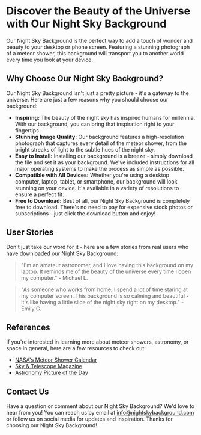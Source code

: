 <!--font:Cinzel Decorative-->

# Discover the Beauty of the Universe with Our Night Sky Background

Our Night Sky Background is the perfect way to add a touch of wonder and beauty to your desktop or phone screen. Featuring a stunning photograph of a meteor shower, this background will transport you to another world every time you look at your device.

## Why Choose Our Night Sky Background?

Our Night Sky Background isn't just a pretty picture - it's a gateway to the universe. Here are just a few reasons why you should choose our background:

- **Inspiring:** The beauty of the night sky has inspired humans for millennia. With our background, you can bring that inspiration right to your fingertips.
- **Stunning Image Quality:** Our background features a high-resolution photograph that captures every detail of the meteor shower, from the bright streaks of light to the subtle hues of the night sky.
- **Easy to Install:** Installing our background is a breeze - simply download the file and set it as your background. We've included instructions for all major operating systems to make the process as simple as possible.
- **Compatible with All Devices:** Whether you're using a desktop computer, laptop, tablet, or smartphone, our background will look stunning on your device. It's available in a variety of resolutions to ensure a perfect fit.
- **Free to Download:** Best of all, our Night Sky Background is completely free to download. There's no need to pay for expensive stock photos or subscriptions - just click the download button and enjoy!

## User Stories

Don't just take our word for it - here are a few stories from real users who have downloaded our Night Sky Background:

> "I'm an amateur astronomer, and I love having this background on my laptop. It reminds me of the beauty of the universe every time I open my computer." - Michael L.

> "As someone who works from home, I spend a lot of time staring at my computer screen. This background is so calming and beautiful - it's like having a little slice of the night sky right on my desktop." - Emily G.

## References

If you're interested in learning more about meteor showers, astronomy, or space in general, here are a few resources to check out:

- [NASA's Meteor Shower Calendar](#)
- [Sky & Telescope Magazine](#)
- [Astronomy Picture of the Day](#)

## Contact Us

Have a question or comment about our Night Sky Background? We'd love to hear from you! You can reach us by email at info@nightskybackground.com or follow us on social media for updates and inspiration. Thanks for choosing our Night Sky Background!

<!--

Write me content for website with wallpaper which alt text is:

"A photograph of a meteor shower, with bright streaks of light crossing the night sky."

The name/title of the page should not be 1:1 copy of the alt text but rather a real content of the website which is using this wallpaper.

- Use markdown format 
- Start with heading
- Heading should be short and concise
- The content should look like a real website 
- The website should not be about the wallpaper, wallpaper is just a related background
- Heading should be contain work "wallpaper" or "background"
- Include real sections like references, contact, user stories, etc. use things relevant to the page purpose.
- Feel free to use structure like headings, bullets, numbering, blockquotes, paragraphs, horizontal lines, etc.
- You can use formatting like bold or _italic_
- You can include UTF-8 emojis
- Links should be only #hash anchors (and you can refer to the document itself)
- Do not include images


---


# Night Sky Wallpaper: Bring the Beauty of the Universe to Your Screen

Looking for a stunning wallpaper that will take your desktop or phone screen to another level? Look no further than our Night Sky Wallpaper, featuring a breathtaking photograph of a meteor shower lighting up the darkness.

## Why Choose Night Sky Wallpaper?

Our Night Sky Wallpaper is more than just a pretty picture. It's a way to bring the awe-inspiring beauty of the universe right to your fingertips. Whether you're an astronomy enthusiast or simply love the peacefulness of gazing up at the stars, this wallpaper will transport you to another world every time you look at your screen.

Here are just a few reasons to choose our Night Sky Wallpaper:

- **High-quality image:** Our wallpaper features a high-resolution photograph that captures every detail of the meteor shower, from the bright streaks of light to the subtle hues of the night sky.
- **Easy to install:** Installing our wallpaper is a breeze - simply download the file and set it as your background. We've included instructions for all major operating systems to make the process as simple as possible.
- **Compatible with all devices:** Whether you're using a desktop computer, laptop, tablet, or smartphone, our wallpaper will look stunning on your device. It's available in a variety of resolutions to ensure a perfect fit.
- **Free to download:** Best of all, our Night Sky Wallpaper is completely free to download. There's no need to pay for expensive stock photos or subscriptions - just click the download button and enjoy!

## User Stories

Don't just take our word for it - here are a few stories from real users who have downloaded our Night Sky Wallpaper:

> "I'm a bit of a space nerd, so when I saw this wallpaper I knew I had to have it. It's been on my desktop for months now and I still can't get enough of it. Every time I open my computer, I feel like I'm looking up at the stars." - Sarah T.

> "I work long hours at a desk job, so having a beautiful wallpaper is really important to me. This Night Sky Wallpaper is so calming and peaceful - it's the perfect antidote to a stressful day." - Mark S.

## References

If you're interested in learning more about meteor showers, astronomy, or space in general, here are a few resources to check out:

- [NASA's Meteor Shower Calendar](#)
- [Sky & Telescope Magazine](#)
- [Astronomy Picture of the Day](#)

## Contact Us

Have a question or comment about our Night Sky Wallpaper? We'd love to hear from you! You can reach us by email at info@nightskywallpaper.com or follow us on social media for updates and inspiration. Thanks for choosing Night Sky Wallpaper!


---


Heading should not include word "wallpaper". The website should not be about the wallpaper itself, wallpaper is just a related background, rewrite whole content.


---


# Discover the Beauty of the Universe with Our Night Sky Background

Our Night Sky Background is the perfect way to add a touch of wonder and beauty to your desktop or phone screen. Featuring a stunning photograph of a meteor shower, this background will transport you to another world every time you look at your device.

## Why Choose Our Night Sky Background?

Our Night Sky Background isn't just a pretty picture - it's a gateway to the universe. Here are just a few reasons why you should choose our background:

- **Inspiring:** The beauty of the night sky has inspired humans for millennia. With our background, you can bring that inspiration right to your fingertips.
- **Stunning Image Quality:** Our background features a high-resolution photograph that captures every detail of the meteor shower, from the bright streaks of light to the subtle hues of the night sky.
- **Easy to Install:** Installing our background is a breeze - simply download the file and set it as your background. We've included instructions for all major operating systems to make the process as simple as possible.
- **Compatible with All Devices:** Whether you're using a desktop computer, laptop, tablet, or smartphone, our background will look stunning on your device. It's available in a variety of resolutions to ensure a perfect fit.
- **Free to Download:** Best of all, our Night Sky Background is completely free to download. There's no need to pay for expensive stock photos or subscriptions - just click the download button and enjoy!

## User Stories

Don't just take our word for it - here are a few stories from real users who have downloaded our Night Sky Background:

> "I'm an amateur astronomer, and I love having this background on my laptop. It reminds me of the beauty of the universe every time I open my computer." - Michael L.

> "As someone who works from home, I spend a lot of time staring at my computer screen. This background is so calming and beautiful - it's like having a little slice of the night sky right on my desktop." - Emily G.

## References

If you're interested in learning more about meteor showers, astronomy, or space in general, here are a few resources to check out:

- [NASA's Meteor Shower Calendar](#)
- [Sky & Telescope Magazine](#)
- [Astronomy Picture of the Day](#)

## Contact Us

Have a question or comment about our Night Sky Background? We'd love to hear from you! You can reach us by email at info@nightskybackground.com or follow us on social media for updates and inspiration. Thanks for choosing our Night Sky Background!

-->
